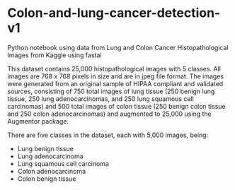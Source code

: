 # Colon-and-lung-cancer-detection-v1
Python notebook using data from Lung and Colon Cancer Histopathological Images from Kaggle using fastai

This dataset contains 25,000 histopathological images with 5 classes. All images are 768 x 768 pixels in size and are in jpeg file format.
The images were generated from an original sample of HIPAA compliant and validated sources, consisting of 750 total images of lung tissue (250 benign lung tissue, 250 lung adenocarcinomas, and 250 lung squamous cell carcinomas) and 500 total images of colon tissue (250 benign colon tissue and 250 colon adenocarcinomas) and augmented to 25,000 using the Augmentor package.

There are five classes in the dataset, each with 5,000 images, being:

* Lung benign tissue
* Lung adenocarcinoma
* Lung squamous cell carcinoma
* Colon adenocarcinoma
* Colon benign tissue
